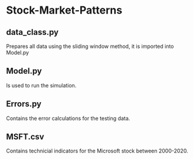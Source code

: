 # Stock-Market-Patterns

## data_class.py 
Prepares all data using the sliding window method, it is imported into Model.py

## Model.py
Is used to run the simulation.

## Errors.py
Contains the error calculations for the testing data.

## MSFT.csv
Contains technicial indicators for the Microsoft stock between 2000-2020.
